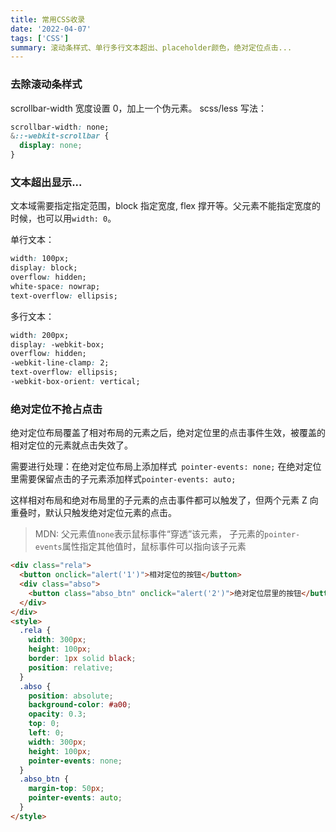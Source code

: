 ```yaml
---
title: 常用CSS收录
date: '2022-04-07'
tags: ['CSS']
summary: 滚动条样式、单行多行文本超出、placeholder颜色，绝对定位点击...
---
```


### 去除滚动条样式

scrollbar-width 宽度设置 0，加上一个伪元素。 scss/less 写法：

```css
scrollbar-width: none;
&::-webkit-scrollbar {
  display: none;
}
```

### 文本超出显示...

文本域需要指定指定范围，block 指定宽度, flex 撑开等。父元素不能指定宽度的时候，也可以用`width: 0`。

单行文本：

```css
width: 100px;
display: block;
overflow: hidden;
white-space: nowrap;
text-overflow: ellipsis;
```

多行文本：

```css
width: 200px;
display: -webkit-box;
overflow: hidden;
-webkit-line-clamp: 2;
text-overflow: ellipsis;
-webkit-box-orient: vertical;
```

### 绝对定位不抢占点击

绝对定位布局覆盖了相对布局的元素之后，绝对定位里的点击事件生效，被覆盖的相对定位的元素就点击失效了。

需要进行处理：在绝对定位布局上添加样式` pointer-events: none;` 在绝对定位里需要保留点击的子元素添加样式`pointer-events: auto;`

这样相对布局和绝对布局里的子元素的点击事件都可以触发了，但两个元素 Z 向重叠时，默认只触发绝对定位元素的点击。

> MDN: 父元素值`none`表示鼠标事件“穿透”该元素， 子元素的`pointer-events`属性指定其他值时，鼠标事件可以指向该子元素

```html
<div class="rela">
  <button onclick="alert('1')">相对定位的按钮</button>
  <div class="abso">
    <button class="abso_btn" onclick="alert('2')">绝对定位层里的按钮</button>
  </div>
</div>
<style>
  .rela {
    width: 300px;
    height: 100px;
    border: 1px solid black;
    position: relative;
  }
  .abso {
    position: absolute;
    background-color: #a00;
    opacity: 0.3;
    top: 0;
    left: 0;
    width: 300px;
    height: 100px;
    pointer-events: none;
  }
  .abso_btn {
    margin-top: 50px;
    pointer-events: auto;
  }
</style>
```
